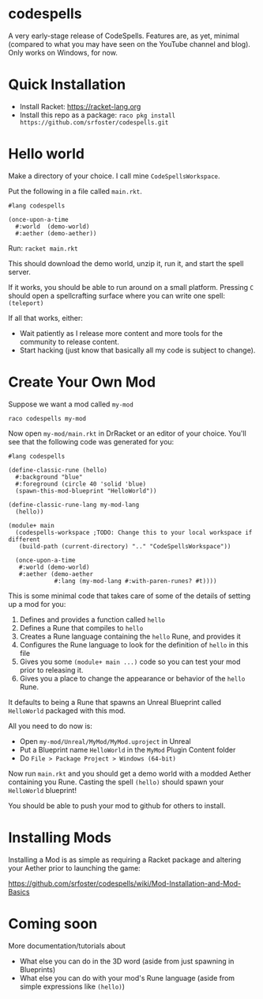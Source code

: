 codespells
==========

A very early-stage release of CodeSpells.  Features are, as yet, minimal (compared to what you may have seen on the YouTube channel and blog).
Only works on Windows, for now.

# Quick Installation

* Install Racket: https://racket-lang.org
* Install this repo as a package: `raco pkg install https://github.com/srfoster/codespells.git`

# Hello world

Make a directory of your choice.  I call mine `CodeSpellsWorkspace`.

Put the following in a file called `main.rkt`.

```
#lang codespells

(once-upon-a-time
  #:world  (demo-world)
  #:aether (demo-aether))
```

Run: `racket main.rkt`

This should download the demo world, unzip it, run it, and start the spell server.

If it works, you should be able to run around on a small platform.  Pressing `C` should open a spellcrafting surface where you can write one spell: `(teleport)`

If all that works, either:

* Wait patiently as I release more content and more tools for the community to release content.
* Start hacking (just know that basically all my code is subject to change).

# Create Your Own Mod

Suppose we want a mod called `my-mod`

`raco codespells my-mod`

Now open `my-mod/main.rkt` in DrRacket or an editor of your choice.  You'll see
that the following code was generated for you:

```
#lang codespells

(define-classic-rune (hello)
  #:background "blue"
  #:foreground (circle 40 'solid 'blue)
  (spawn-this-mod-blueprint "HelloWorld"))

(define-classic-rune-lang my-mod-lang
  (hello))

(module+ main
  (codespells-workspace ;TODO: Change this to your local workspace if different
   (build-path (current-directory) ".." "CodeSpellsWorkspace"))

  (once-upon-a-time
   #:world (demo-world)
   #:aether (demo-aether
             #:lang (my-mod-lang #:with-paren-runes? #t))))
```

This is some minimal code that takes care of some of the details of setting up a mod for you:

1) Defines and provides a function called `hello`
2) Defines a Rune that compiles to `hello`
3) Creates a Rune language containing the `hello` Rune, and provides it
4) Configures the Rune language to look for the definition of `hello` in this file
5) Gives you some `(module+ main ...)` code so you can test your mod prior to releasing it.
6) Gives you a place to change the appearance or behavior of the `hello` Rune.

It defaults to being a Rune that spawns an Unreal Blueprint called `HelloWorld` packaged with this mod.  

All you need to do now is:

* Open `my-mod/Unreal/MyMod/MyMod.uproject` in Unreal
* Put a Blueprint name `HelloWorld` in the `MyMod` Plugin Content folder
* Do `File > Package Project > Windows (64-bit)`

Now run `main.rkt` and you should get a demo world with a modded Aether containing
you Rune.  Casting the spell `(hello)` should spawn your `HelloWorld` blueprint!

You should be able to push your mod to github for others to install.

# Installing Mods

Installing a Mod is as simple as requiring a Racket package and altering your Aether prior to launching the game:

https://github.com/srfoster/codespells/wiki/Mod-Installation-and-Mod-Basics

# Coming soon

More documentation/tutorials about

* What else you can do in the 3D word (aside from just spawning in Blueprints)
* What else you can do with your mod's Rune language (aside from simple expressions like `(hello)`)
